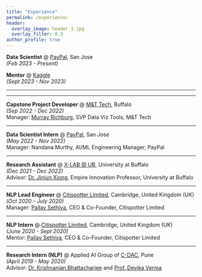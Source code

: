 ```yaml
---
title: "Experience"
permalink: /experience/
header:
  overlay_image: header_1.jpg
  overlay_filter: 0.3
author_profile: true
---
```


<b>Data Scientist</b> @ <a href="https://www.linkedin.com/company/paypal"> PayPal</a>, San Jose <br>
<i>(Feb 2023 - Present)</i><br>

<b>Mentor</b> @ <a href="https://www.kaggle.com/kagglex"> Kaggle</a><br>
<i>(Sept 2023 - Nov 2023)</i><br>

---
---

<b>Capstone Project Developer</b> @ <a href="https://www3.mtb.com/careers/technology-careers"> M&T Tech</a>, Buffalo <br>
<i>(Sep 2022 - Dec 2022)</i><br> 
Manager: [Murray Richburg](https://www.linkedin.com/in/murrayrichburg/), SVP Data Viz Tools, M&T Tech<br>

---
<b>Data Scientist Intern</b> @ <a href="https://www.linkedin.com/company/paypal"> PayPal</a>, San Jose <br>
<i>(May 2022 - Nov 2022)</i><br> 
Manager: Nandana Murthy, AI/ML Engineering Manager, PayPal<br>

---
<b>Research Assistant</b> @ <a href="https://www.xlab-ub.com/home"> X-LAB @ UB</a>, University at Buffalo<br>
<i>(Dec 2021 - Dec 2022)</i><br> 
Advisor: [Dr. Jinjun Xiong](https://www.xlab-ub.com/home), Empire Innovation Professor, University at Buffalo <br>

---
<b>NLP Lead Engineer</b> @ <a href="http://citispotter.com/"> Citispotter Limited</a>, Cambridge, United Kingdom (UK)<br>
<i>(Oct 2020 - July 2020)</i><br> 
Manager: [Pallav Sethiya](https://www.linkedin.com/in/pallavsethiya/), CEO & Co-Founder, Citispotter Limited <br>

---
<b>NLP Intern</b> @ <a href="http://citispotter.com/"> Citispotter Limited</a>, Cambridge, United Kingdom (UK)<br>
<i>(June 2020 - Sept 2020)</i><br>
Mentor: [Pallav Sethiya](https://www.linkedin.com/in/pallavsethiya/), CEO & Co-Founder, Citispotter Limited <br>

---
<b>Research Intern (NLP)</b> @ Applied AI Group of <a href="https://www.cdac.in/">C-DAC</a>, Pune<br>
<i>(April 2019 - May 2020)</i><br>
  Advisor: [Dr. Krishnanjan Bhattacharjee](https://www.linkedin.com/in/dr-krishnanjan-bhattacharjee-b1852141/) and [Prof. Devika Verma](https://www.linkedin.com/in/devikaverma/)
